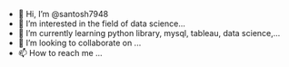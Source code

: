 - 👋 Hi, I’m @santosh7948
- 👀 I’m interested in the field of data science...
- 🌱 I’m currently learning python library, mysql, tableau, data science,...
- 💞️ I’m looking to collaborate on ...
- 📫 How to reach me ...

<!---
santosh7948/santosh7948 is a ✨ special ✨ repository because its `README.md` (this file) appears on your GitHub profile.
You can click the Preview link to take a look at your changes.
--->
